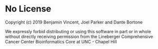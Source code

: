 # No License

Copyright (c) 2019 Benjamin Vincent, Joel Parker and Dante Bortone

We expressly forbid distributing or using this software in part or in whole 
without directly receiving permission from the Lineberger Comprehensive Cancer 
Center Bioinformatics Core at UNC - Chapel Hill

